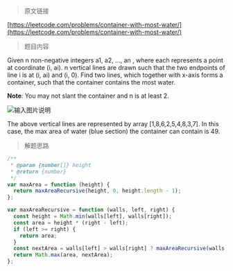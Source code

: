 > 原文链接

[https://leetcode.com/problems/container-with-most-water/](https://leetcode.com/problems/container-with-most-water/)
> 题目内容

Given n non-negative integers a1, a2, ..., an , where each represents a point at coordinate (i, ai). n vertical lines are drawn such that the two endpoints of line i is at (i, ai) and (i, 0). Find two lines, which together with x-axis forms a container, such that the container contains the most water.

**Note**: You may not slant the container and n is at least 2.

![输入图片说明](https://images.gitee.com/uploads/images/2019/0111/233043_49495c94_2094786.png "屏幕截图.png")

The above vertical lines are represented by array [1,8,6,2,5,4,8,3,7]. In this case, the max area of water (blue section) the container can contain is 49.

> 解题思路

```js
/**
 * @param {number[]} height
 * @return {number}
 */
var maxArea = function (height) {
  return maxAreaRecursive(height, 0, height.length - 1);
};

var maxAreaRecursive = function (walls, left, right) {
  const height = Math.min(walls[left], walls[right]);
  const area = height * (right - left);
  if (left >= right) {
    return area;
  }
  const nextArea = walls[left] > walls[right] ? maxAreaRecursive(walls, left, right - 1) : maxAreaRecursive(walls, left + 1, right);
  return Math.max(area, nextArea);
};
```